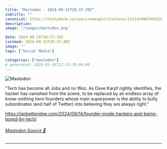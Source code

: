 ```yaml
---
title: "Mastodon - 2024-09-15T20:37:39Z"
subtitle: ""
canonical: https://hachyderm.io/users/mweagle/statuses/113143490740352807
description:
image: "/images/mastodon.png"

date: 2024-09-15T20:37:39Z
lastmod: 2024-09-15T20:37:39Z
image: ""
tags: ["Social Media"]

categories: ["mastodon"]
# generated: 2025-03-16T12:33:30-04:00
---
```

![Mastodon](/images/mastodon.png)

<p>“Tech has become all Jobs and no Woz. As Dave Karpf rightly identifies, the hacker has vanished from the scene, to be replaced by an endless array of know-nothing hero founders whose main superpower is the ability to bully subordinates (and half of Twitter) into believing they are always right.”</p><p><a href="https://ianbetteridge.com/2024/09/14/founder-mode-hackers-and-being-bored-by-tech/" target="_blank" rel="nofollow noopener noreferrer" translate="no"><span class="invisible">https://</span><span class="ellipsis">ianbetteridge.com/2024/09/14/f</span><span class="invisible">ounder-mode-hackers-and-being-bored-by-tech/</span></a></p>


###### [Mastodon Source 🐘](https://hachyderm.io/@mweagle/113143490740352807)

___
